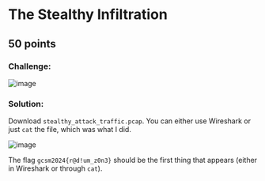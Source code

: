 # The Stealthy Infiltration
## 50 points

### Challenge:
![image](https://github.com/user-attachments/assets/23fcc210-0a59-45f3-86c8-0d90c9c58daa)

### Solution:
Download `stealthy_attack_traffic.pcap`. You can either use Wireshark or just `cat` the file, which was what I did.

![image](https://github.com/user-attachments/assets/f537d4f5-cd21-40e2-87d7-483ae28b9792)

The flag `gcsm2024{r@d!um_z0n3}` should be the first thing that appears (either in Wireshark or through `cat`).
